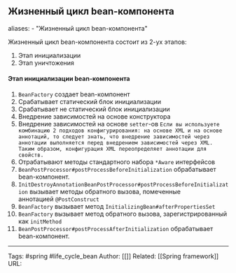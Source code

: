 ## Жизненный цикл bean-компонента

aliases: 
	- "Жизненный цикл bean-компонента"

Жизненный цикл bean-компонента состоит из 2-ух этапов:
1. Этап инициализации
2. Этап уничтожения

#### Этап инициализации bean-компонента
1. `BeanFactory` создает bean-компонент
2. Срабатывает статический блок инициализации
3. Срабатывает не статический блок инициализации
4. Внедрение зависимостей на основе конструктора
5. Внедрение зависимостей на основе `setter`-ов
	`Если вы используете комбинацию 2 подходов конфигурирования: на основе XML и на основе аннотаций, то следует знать, что внедрение зависимостей через аннотации выполняется перед внедрением зависимостей через XML. Таким образом, конфигурация XML переопределяет аннотации для свойств.`
6. Отрабатывают методы стандартного набора `*Aware` интерфейсов
7. `BeanPostProcessor#postProcessBeforeInitialization` обрабатывает bean-компонент.
8. `InitDestroyAnnotationBeanPostProcessor#postProcessBeforeInitialization` вызывает методы обратного вызова, помеченные аннотацией `@PostConstruct`
9. `BeanFactory` вызывает метод `InitializingBean#afterPropertiesSet`
10. `BeanFactory` вызывает метод обратного вызова, зарегистрированный как `initMethod`
11. `BeanPostProcessor#postProcessAfterInitialization` обрабатывает bean-компонент.
---
Tags: #spring #life_cycle_bean
Author: [[]]
Related: [[Spring framework]]
URL: 